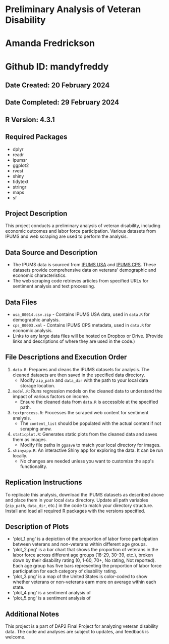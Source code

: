 # Preliminary Analysis of Veteran Disability
# Amanda Fredrickson
# Github ID: mandyfreddy

## Date Created: 20 February 2024
## Date Completed: 29 February 2024

## R Version: 4.3.1

## Required Packages
- dplyr 
- readr 
- ipumsr 
- ggplot2 
- rvest 
- shiny 
- tidytext 
- stringr
- maps 
- sf 

## Project Description
This project conducts a preliminary analysis of veteran disability, including economic outcomes and labor force participation. Various datasets from IPUMS and web scraping are used to perform the analysis.

## Data Source and Description
- The IPUMS data is sourced from [IPUMS USA](https://usa.ipums.org/usa/) and [IPUMS CPS](https://cps.ipums.org/cps/). These datasets provide comprehensive data on veterans' demographic and economic characteristics.
- The web scraping code retrieves articles from specified URLs for sentiment analysis and text processing.

## Data Files
- `usa_00014.csv.zip` - Contains IPUMS USA data, used in `data.R` for demographic analysis.
- `cps_00003.xml` - Contains IPUMS CPS metadata, used in `data.R` for economic analysis.
- Links to any large data files will be hosted on Dropbox or Drive. (Provide links and descriptions of where they are used in the code.)

## File Descriptions and Execution Order
1. `data.R`: Prepares and cleans the IPUMS datasets for analysis. The cleaned datasets are then saved in the specified data directory.
   - Modify `zip_path` and `data_dir` with the path to your local data storage location.
2. `model.R`: Runs regression models on the cleaned data to understand the impact of various factors on income.
   - Ensure the cleaned data from `data.R` is accessible at the specified path.
3. `textprocess.R`: Processes the scraped web content for sentiment analysis.
   - The `content_list` should be populated with the actual content if not scraping anew.
4. `staticplot.R`: Generates static plots from the cleaned data and saves them as images.
   - Modify file paths in `ggsave` to match your local directory for images.
5. `shinyapp.R`: An interactive Shiny app for exploring the data. It can be run locally.
   - No changes are needed unless you want to customize the app's functionality.

## Replication Instructions
To replicate this analysis, download the IPUMS datasets as described above and place them in your local `data` directory. Update all path variables (`zip_path`, `data_dir`, etc.) in the code to match your directory structure. Install and load all required R packages with the versions specified.

## Description of Plots
- 'plot_1.png' is a depiction of the proportion of labor force participation between veterans and non-veterans within different age groups.
- 'plot_2.png' is a bar chart that shows the proportion of veterans in the labor force across different age groups (18-29, 30-39, etc.), broken down by their disability rating (0, 1-60, 70+, No rating, Not reported). Each age group has five bars representing the proportion of labor force participation for each category of disability rating.
- 'plot_3.png' is a map of the United States is color-coded to show whether veterans or non-veterans earn more on average within each state.
- 'plot_4.png' is a sentiment analysis of 
- 'plot_5.png' is a sentiment analysis of 

## Additional Notes
This project is a part of DAP2 Final Project for analyzing veteran disability data. The code and analyses are subject to updates, and feedback is welcome.
